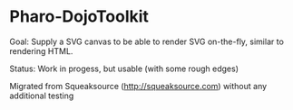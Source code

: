 # Pharo-DojoToolkit
Goal: Supply a SVG canvas to be able to render SVG on-the-fly, similar to rendering HTML.

Status: Work in progess, but usable (with some rough edges)

Migrated from Squeaksource (http://squeaksource.com) without any additional testing

